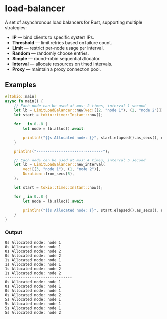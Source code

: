 # load-balancer

A set of asynchronous load balancers for Rust, supporting multiple strategies:

- **IP** — bind clients to specific system IPs.
- **Threshold** — limit retries based on failure count.
- **Limit** — restrict per-node usage per interval.
- **Random** — randomly choose entries.
- **Simple** — round-robin sequential allocator.
- **Interval** — allocate resources on timed intervals.
- **Proxy** — maintain a proxy connection pool.

## Examples

```rust
#[tokio::main]
async fn main() {
    // Each node can be used at most 2 times, interval 1 second
    let lb = LimitLoadBalancer::new(vec![(2, "node 1"), (2, "node 2")]);
    let start = tokio::time::Instant::now();

    for _ in 0..8 {
        let node = lb.alloc().await;

        println!("{}s Allocated node: {}", start.elapsed().as_secs(), node);
    }

    println!("------------------------------");

    // Each node can be used at most 4 times, interval 5 second
    let lb = LimitLoadBalancer::new_interval(
        vec![(3, "node 1"), (1, "node 2")],
        Duration::from_secs(5),
    );

    let start = tokio::time::Instant::now();

    for _ in 0..8 {
        let node = lb.alloc().await;

        println!("{}s Allocated node: {}", start.elapsed().as_secs(), node);
    }
}
```

### Output

```
0s Allocated node: node 1
0s Allocated node: node 1
0s Allocated node: node 2
0s Allocated node: node 2
1s Allocated node: node 1
1s Allocated node: node 1     
1s Allocated node: node 2     
1s Allocated node: node 2     
------------------------------
0s Allocated node: node 1     
0s Allocated node: node 1     
0s Allocated node: node 1     
0s Allocated node: node 2     
5s Allocated node: node 1
5s Allocated node: node 1
5s Allocated node: node 1
5s Allocated node: node 2
```